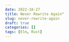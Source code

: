 ```yaml
---
date: 2022-10-27
title: Never Rewrite Again™
slug: never-rewrite-again
draft: true
categories: []
tags: [Elm, Rust]
---
```

